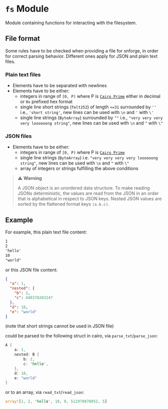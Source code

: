 # `fs` Module

Module containing functions for interacting with the filesystem.

## File format
Some rules have to be checked when providing a file for snforge, in order for correct parsing behavior.
Different ones apply for JSON and plain text files.

### Plain text files
- Elements have to be separated with newlines
- Elements have to be either:
  - integers in range of `[0, P)` where P is [`Cairo Prime`](https://book.cairo-lang.org/ch02-02-data-types.html?highlight=prime#felt-type) either in decimal or `0x` prefixed hex format
  - single line short strings (`felt252`) of length `<=31` surrounded by `''` i.e., `'short string'`, new lines can be used with `\n` and `'` with `\'`
  - single line strings (`ByteArray`) surrounded by `""` i.e., `"very very very very loooooong string"`, new lines can be used with `\n` and `"` with `\"`


### JSON files
- Elements have to be either:
  - integers in range of `[0, P)` where P is [`Cairo Prime`](https://book.cairo-lang.org/ch02-02-data-types.html?highlight=prime#felt-type)
  - single line strings (`ByteArray`) i.e. `"very very very very loooooong string"`, new lines can be used with `\n` and `"` with `\"`
  - array of integers or strings fulfilling the above conditions

> ⚠️ **Warning**
>
> A JSON object is an unordered data structure. To make reading JSONs deterministic, the values are read from the JSON in an order that is alphabetical in respect to JSON keys.
> Nested JSON values are sorted by the flattened format keys `(a.b.c)`.


## Example
 
For example, this plain text file content:
```txt
1
2
'hello'
10
"world"
```
or this JSON file content:
```json
{
  "a": 1,
  "nested": {
    "b": 2,
    "c": 448378203247
  },
  "d": 10,
  "e": "world"
}
``` 

(note that short strings cannot be used in JSON file)

could be parsed to the following struct in cairo, via `parse_txt`/`parse_json`:
```rust
A {
    a: 1, 
    nested: B {
        b: 2,
        c: 'hello',
    }, 
    d: 10,
    e: "world"
}
```

or to an array, via `read_txt`/`read_json`:
```rust
array![1, 2, 'hello', 10, 0, 512970878052, 5]
```